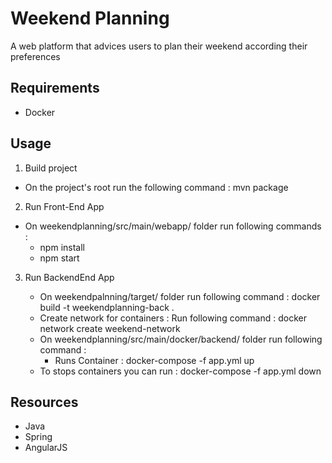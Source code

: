# Weekend Planning

A web platform that advices users to plan their weekend according their preferences

## Requirements
- Docker

## Usage
1. Build project
- On the project's root run the following command : mvn package
  
2. Run Front-End App 
- On weekendplanning/src/main/webapp/ folder run following commands : 
	- npm install
	- npm start

3. Run BackendEnd App
        
	- On weekendpalnning/target/ folder run following command : docker build -t weekendplanning-back .
	- Create network for containers : 
		Run following command : docker network create weekend-network
	- On weekendplanning/src/main/docker/backend/ folder run following command :
		- Runs Container : docker-compose -f app.yml up
 	- To stops containers  you can run : docker-compose -f app.yml down
## Resources

- Java 
- Spring
- AngularJS
